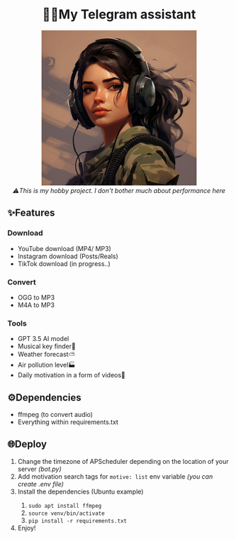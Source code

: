 <div align="center">
  <h1>👩‍🚀My Telegram assistant</h1>
  <img src="https://github.com/mmnvb/mmnvb/blob/main/img/reliant.jpg" width="350px"><br>
  <i>⚠️This is my hobby project. I don't bother much about performance here</i>
</div>



<h2>✨Features</h2>
<h3>Download</h3>
<ul>
  <li>YouTube download (MP4/ MP3)</li>
  <li>Instagram download (Posts/Reals)</li>
  <li>TikTok download (in progress..)</li>
</ul>
<h3>Convert</h3>
<ul>
  <li>OGG to MP3</li>
  <li>M4A to MP3</li>
</ul>
<h3>Tools</h3>
<ul>
  <li>GPT 3.5 AI model</li>
  <li>Musical key finder🎵</li>
  <li>Weather forecast⛅️</li>
  <li>Air pollution level🏭</li>
  <li>Daily motivation in a form of videos🔋</li>
</ul>

<h2>⚙️Dependencies</h2>
<ul>
  <li>ffmpeg (to convert audio)</li>
  <li>Everything within requirements.txt</li>
</ul>

<h2>🌐Deploy</h2>
<ol>
    <li>Change the timezone of APScheduler depending on the location of your server <i>(bot.py)</i></li>
    <li>Add motivation search tags for <code>motive: list</code> env variable <i>(you can create .env file)</i></li>
    <li>Install the dependencies (Ubuntu example)</li>
    <ol>
        <li><code>sudo apt install ffmpeg</code></li>
        <li><code>source venv/bin/activate</code></li>
        <li><code>pip install -r requirements.txt</code></li>
    </ol>
    <li>Enjoy!</li>
</ol>
